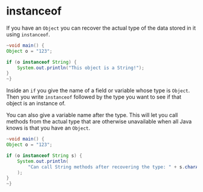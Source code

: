 # instanceof

If you have an `Object` you can recover the actual type
of the data stored in it using `instanceof`.

```java
~void main() {
Object o = "123";

if (o instanceof String) {
    System.out.println("This object is a String!");
}
~}
```

Inside an `if` you give the name of a field or variable
whose type is `Object`. Then you write `instanceof`
followed by the type you want to see if that object
is an instance of.

You can also give a variable name after the type.
This will let you call methods from the actual type that are otherwise
unavailable when all Java knows is that you have an `Object`.

```java
~void main() {
Object o = "123";

if (o instanceof String s) {
    System.out.println(
        "Can call String methods after recovering the type: " + s.charAt(0)
    );
}
~}
```
